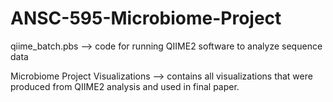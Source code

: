 # ANSC-595-Microbiome-Project
qiime_batch.pbs --> code for running QIIME2 software to analyze sequence data

Microbiome Project Visualizations --> contains all visualizations that were produced from QIIME2 analysis and used in final paper.
